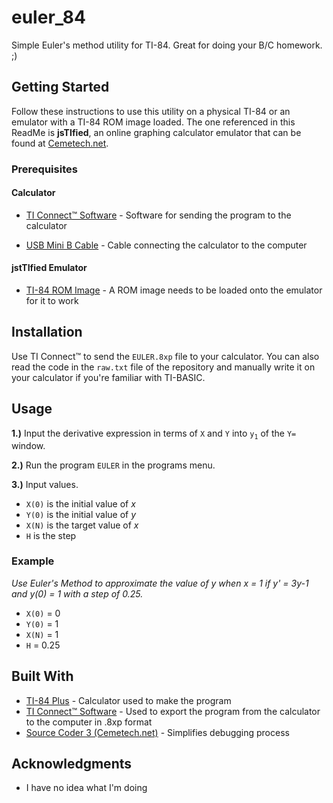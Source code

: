 # euler_84

Simple Euler's method utility for TI-84. Great for doing your B/C homework. ;)

## Getting Started

Follow these instructions to use this utility on a physical TI-84 or an emulator with a TI-84 ROM image loaded. The one referenced in this ReadMe is **jsTIfied**, an online graphing calculator emulator that can be found at [Cemetech.net](https://www.cemetech.net/projects/jstified/).

### Prerequisites

#### Calculator

* [TI Connect™ Software](https://education.ti.com/en/software/details/en/B59F6C83468C4574ABFEE93D2BC3F807/swticonnectsoftware) - Software for sending the program to the calculator

* [USB Mini B Cable](https://images-na.ssl-images-amazon.com/images/I/71570Bmv81L._SX355_.jpg) - Cable connecting the calculator to the computer

#### jstTIfied Emulator

* [TI-84 ROM Image](https://www.ticalc.org/programming/emulators/romdump.html) - A ROM image needs to be loaded onto the emulator for it to work

## Installation

Use TI Connect™ to send the `EULER.8xp` file to your calculator. You can also read the code in the `raw.txt` file of the repository and manually write it on your calculator if you're familiar with TI-BASIC.

## Usage

**1.)** Input the derivative expression in terms of `X` and `Y` into `y`<sub>`1`</sub> of the `Y=` window.

**2.)** Run the program `EULER` in the programs menu.

**3.)** Input values.
  * `X(0)` is the initial value of *x*
  * `Y(0)` is the initial value of *y*
  * `X(N)` is the target value of *x*
  * `H` is the step
  
### Example

*Use Euler's Method to approximate the value of y when x = 1 if y' = 3y-1 and y(0) = 1 with a step of 0.25.*

  * `X(0)` = 0
  * `Y(0)` = 1
  * `X(N)` = 1
  * `H` = 0.25


## Built With

* [TI-84 Plus](https://education.ti.com/en/products/calculators/graphing-calculators/ti-84-plus) - Calculator used to make the program
* [TI Connect™ Software](https://education.ti.com/en/software/details/en/B59F6C83468C4574ABFEE93D2BC3F807/swticonnectsoftware) - Used to export the program from the calculator to the computer in .8xp format
* [Source Coder 3 (Cemetech.net)](https://www.cemetech.net/sc/) - Simplifies debugging process

## Acknowledgments

* I have no idea what I'm doing
